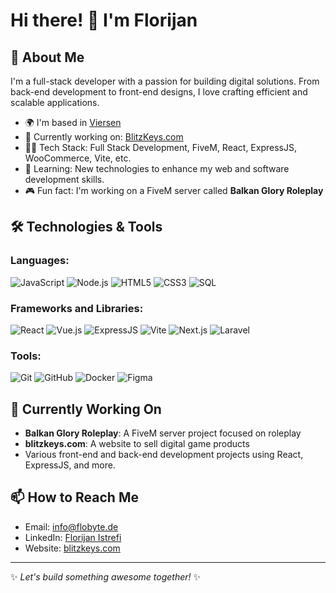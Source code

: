 # Hi there! 👋 I'm Florijan

## 🚀 About Me

I'm a full-stack developer with a passion for building digital solutions. From back-end development to front-end designs, I love crafting efficient and scalable applications. 

- 🌍 I'm based in [Viersen](https://en.wikipedia.org/wiki/Viersen)
- 🔭 Currently working on: [BlitzKeys.com](https://blitzkeys.com)
- 👨‍💻 Tech Stack: Full Stack Development, FiveM, React, ExpressJS, WooCommerce, Vite, etc.
- 🌱 Learning: New technologies to enhance my web and software development skills.
- 🎮 Fun fact: I'm working on a FiveM server called **Balkan Glory Roleplay**

## 🛠️ Technologies & Tools

### Languages:
![JavaScript](https://img.shields.io/badge/-JavaScript-000?style=flat&logo=javascript)
![Node.js](https://img.shields.io/badge/-Node.js-000?style=flat&logo=node.js)
![HTML5](https://img.shields.io/badge/-HTML5-000?style=flat&logo=html5)
![CSS3](https://img.shields.io/badge/-CSS3-000?style=flat&logo=css3)
![SQL](https://img.shields.io/badge/-SQL-000?style=flat&logo=sql)

### Frameworks and Libraries:
![React](https://img.shields.io/badge/-React-000?style=flat&logo=react)
![Vue.js](https://img.shields.io/badge/-Vue.js-000?style=flat&logo=vue.js)
![ExpressJS](https://img.shields.io/badge/-ExpressJS-000?style=flat&logo=express)
![Vite](https://img.shields.io/badge/-Vite-000?style=flat&logo=vite)
![Next.js](https://img.shields.io/badge/-Next.js-000?style=flat&logo=next.js)
![Laravel](https://img.shields.io/badge/-Laravel-000?style=flat&logo=laravel)

### Tools:
![Git](https://img.shields.io/badge/-Git-000?style=flat&logo=git)
![GitHub](https://img.shields.io/badge/-GitHub-000?style=flat&logo=github)
![Docker](https://img.shields.io/badge/-Docker-000?style=flat&logo=docker)
![Figma](https://img.shields.io/badge/-Figma-000?style=flat&logo=figma)

## 🔧 Currently Working On

- **Balkan Glory Roleplay**: A FiveM server project focused on roleplay
- **blitzkeys.com**: A website to sell digital game products
- Various front-end and back-end development projects using React, ExpressJS, and more.

## 📫 How to Reach Me

- Email: [info@flobyte.de](mailto:info@flobyte.de)
- LinkedIn: [Florijan Istrefi](https://www.linkedin.com/in/florijan-istrefi-503b92331/)
- Website: [blitzkeys.com](https://blitzkeys.com)

---

✨ *Let's build something awesome together!* ✨

